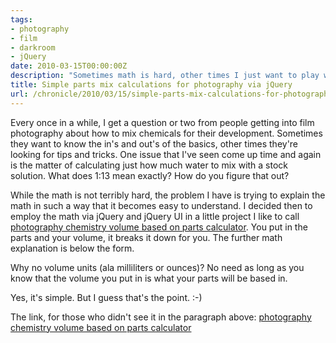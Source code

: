 ```yaml
---
tags:
- photography
- film
- darkroom
- jQuery
date: 2010-03-15T00:00:00Z
description: "Sometimes math is hard, other times I just want to play with jQuery and photography chemicals calculations."
title: Simple parts mix calculations for photography via jQuery
url: /chronicle/2010/03/15/simple-parts-mix-calculations-for-photography-via-jquery/
---
```


Every once in a while, I get a question or two from people getting into film photography about how to mix chemicals for their development.  Sometimes they want to know the in's and out's of the basics, other times they're looking for tips and tricks.  One issue that I've seen come up time and again is the matter of calculating just how much water to mix with a stock solution.  What does 1:13 mean exactly?  How do you figure that out?

While the math is not terribly hard, the problem I have is trying to explain the math in such a way that it becomes easy to understand.  I decided then to employ the math via jQuery and jQuery UI in a little project I like to call <a href="/projects/photography/photo-chem-calculator.php">photography chemistry volume based on parts calculator</a>.  You put in the parts and your volume, it breaks it down for you.  The further math explanation is below the form.

Why no volume units (ala milliliters or ounces)?  No need as long as you know that the volume you put in is what your parts will be based in.

Yes, it's simple.  But I guess that's the point. :-)

The link, for those who didn't see it in the paragraph above: <a href="/projects/photography/photo-chem-calculator.php">photography chemistry volume based on parts calculator</a>

